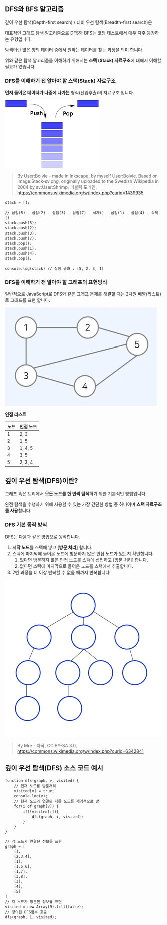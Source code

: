 ## DFS와 BFS 알고리즘

깊이 우선 탐색(Depth-first search) / 너비 우선 탐색(Breadth-first search)은

대표적인 그래프 탐색 알고리즘으로 DFS와 BFS는 코딩 테스트에서 매우 자주 등장하는 유형입니다.

탐색이란 많은 양의 데이터 중에서 원하는 데이터를 찾는 과정을 의미 합니다.

위와 같은 탐색 알고리즘을 이해하기 위해서는 **스택 (Stack) 자료구조**에 대해서 이해할 필요가 있습니다.

### DFS를 이해하기 전 알아야 할 스택(Stack) 자료구조

**먼저 들어온 데이터가 나중에 나가는** 형식(선입후출)의 자료구조 입니다.

![stack](images/stack.png)

> By User:Boivie - made in Inkscape, by myself User:Boivie. Based on Image:Stack-sv.png, originally uploaded to the Swedish Wikipedia in 2004 by sv:User:Shrimp, 퍼블릭 도메인, https://commons.wikimedia.org/w/index.php?curid=1439935
> 

```tsx
stack = [];

// 삽입(5) - 삽입(2) - 삽입(3) - 삽입(7) - 삭제() - 삽입(1) - 삽입(4) - 삭제()
stack.push(5);
stack.push(2);
stack.push(3);
stack.push(7);
stack.pop();
stack.push(1);
stack.push(4);
stack.pop();

console.log(stack) // 실행 결과 : [5, 2, 3, 1]
```

### DFS를 이해하기 전 알아야 할 그래프의 표현방식

일반적으로 JavaScript로 DFS와 같은 그래프 문제를 해결할 때는 2차원 배열(리스트)로 그래프를 표현 합니다.

![graph](images/graph.png)

**인접 리스트**

| 노드 | 인접 노드 |
| --- | --- |
| 1 | 2, 3 |
| 2 | 1, 5 |
| 3 | 1, 4, 5 |
| 4 | 3, 5 |
| 5 | 2, 3, 4 |

## 깊이 우선 탐색(DFS)이란?

그래프 혹은 트리에서 **모든 노드를 한 번씩 탐색**하기 위한 기본적인 방법입니다.

완전 탐색을 수행하기 위해 사용할 수 있는 가장 간단한 방법 중 하나이며 **스택 자료구조를 사용**합니다.

### DFS 기본 동작 방식

DFS는 다음과 같은 방법으로 동작합니다.

1. **시작 노드**를 스택에 넣고 **[방문 처리]** 합니다.
2. 스택에 마지막에 들어온 노드에 방문하지 않은 인접 노드가 있는지 확인합니다.
    1. 있다면 방문하지 않은 인접 노드를 스택에 삽입하고 [방문 처리] 합니다.
    2. 없다면 스택에 마지막으로 들어온 노드를 스택에서 추출합니다.
3. 2번 과정을 더 이상 반복할 수 없을 때까지 반복합니다.

![Depth-First-Search.gif](images/dfs.gif)

> By Mre - 자작, CC BY-SA 3.0, https://commons.wikimedia.org/w/index.php?curid=6342841
> 

## 깊이 우선 탐색(DFS) 소스 코드 예시

```tsx
function dfs(graph, v, visited) {
	// 현재 노드를 방문처리
	visited[v] = true;
	console.log(v);
	// 현재 노드와 연결된 다른 노드를 재귀적으로 방
	for(i of graph[v]) {
		if(!visited[i]){
			dfs(graph, i, visited);
		}
	}
}
```

```tsx
// 각 노드가 연결된 정보를 표현
graph = [
	[],
	[2,3,4],
	[1],
	[1,5,6],
	[1,7],
	[3,8],
	[3],
	[4],
	[5]
]
// 각 노드가 방문된 정보를 표현
visited = new Array(9).fill(false);
// 정의된 DFS함수 호출
dfs(graph, 1, visited);
```